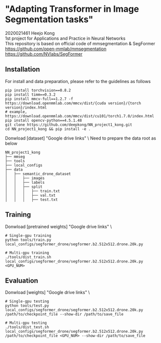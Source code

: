 # "Adapting Transformer in Image Segmentation tasks"
2020021461 Heejo Kong \
1st project for Applications and Practice in Neural Networks \
This repository is based on official code of mmsegmentation & SegFormer \
https://github.com/open-mmlab/mmsegmentation
https://github.com/NVlabs/SegFormer


## Installation

For install and data preparation, please refer to the guidelines as follows

```
pip install torchvision==0.8.2
pip install timm==0.3.2
pip install mmcv-full==1.2.7 -f https://download.openmmlab.com/mmcv/dist/{cuda version}/{torch version}/index.html
# example, https://download.openmmlab.com/mmcv/dist/cu101/torch1.7.0/index.html
pip install opencv-python==4.5.1.48
git clone https://github.com/deepkong/NN_project1_kong.git
cd NN_project1_kong && pip install -e .
```

Donwload [dataset] "Google drive links" \\
Need to prepare the data root as below
```
NN_project1_kong
├── mmseg
├── tools
├── local_configs
├── data
│   ├── semantic_drone_dataset
│   │   ├── images
│   │   ├── labels
│   │   ├── split
│   │   │   ├── train.txt
│   │   │   ├── val.txt
│   │   │   ├── test.txt
```


## Training
Donwload [pretrained weights] "Google drive links" \
```
# Single-gpu training
python tools/train.py local_configs/segformer_drone/segformer.b2.512x512.drone.20k.py

# Multi-gpu training
./tools/dist_train.sh local_configs/segformer_drone/segformer.b2.512x512.drone.20k.py <GPU_NUM>
```


## Evaluation
Donwload [weights] "Google drive links" \
```
# Single-gpu testing
python tools/test.py local_configs/segformer_drone/segformer.b2.512x512.drone.20k.py /path/to/checkpoint_file --show-dir /path/to/save_file

# Multi-gpu testing
./tools/dist_test.sh local_configs/segformer_drone/segformer.b2.512x512.drone.20k.py /path/to/checkpoint_file <GPU_NUM> --show-dir /path/to/save_file
```




